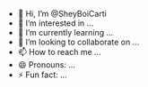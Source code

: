 - 👋 Hi, I’m @SheyBoiCarti
- 👀 I’m interested in ...
- 🌱 I’m currently learning ...
- 💞️ I’m looking to collaborate on ...
- 📫 How to reach me ...
- 😄 Pronouns: ...
- ⚡ Fun fact: ...

<!---
SheyBoiCarti/SheyBoiCarti is a ✨ special ✨ repository because its `README.md` (this file) appears on your GitHub profile.
You can click the Preview link to take a look at your changes.
--->
